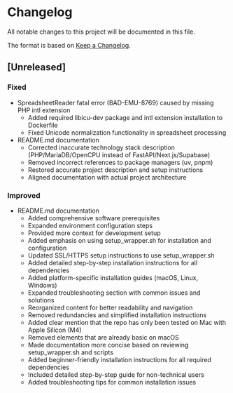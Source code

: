 # Changelog
All notable changes to this project will be documented in this file.

The format is based on [Keep a Changelog](https://keepachangelog.com/en/1.0.0/).

## [Unreleased]
### Fixed
- SpreadsheetReader fatal error (BAD-EMU-8769) caused by missing PHP intl extension
  - Added required libicu-dev package and intl extension installation to Dockerfile
  - Fixed Unicode normalization functionality in spreadsheet processing
- README.md documentation
  - Corrected inaccurate technology stack description (PHP/MariaDB/OpenCPU instead of FastAPI/Next.js/Supabase)
  - Removed incorrect references to package managers (uv, pnpm)
  - Restored accurate project description and setup instructions
  - Aligned documentation with actual project architecture

### Improved
- README.md documentation
  - Added comprehensive software prerequisites
  - Expanded environment configuration steps
  - Provided more context for development setup
  - Added emphasis on using setup_wrapper.sh for installation and configuration
  - Updated SSL/HTTPS setup instructions to use setup_wrapper.sh
  - Added detailed step-by-step installation instructions for all dependencies
  - Added platform-specific installation guides (macOS, Linux, Windows)
  - Expanded troubleshooting section with common issues and solutions
  - Reorganized content for better readability and navigation
  - Removed redundancies and simplified installation instructions
  - Added clear mention that the repo has only been tested on Mac with Apple Silicon (M4)
  - Removed elements that are already basic on macOS
  - Made documentation more concise based on reviewing setup_wrapper.sh and scripts
  - Added beginner-friendly installation instructions for all required dependencies
  - Included detailed step-by-step guide for non-technical users
  - Added troubleshooting tips for common installation issues